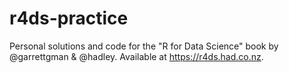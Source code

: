 # r4ds-practice
Personal solutions and code for the "R for Data Science" book by @garrettgman & @hadley. Available at https://r4ds.had.co.nz. 

